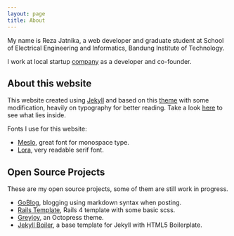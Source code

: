 ```yaml
---
layout: page
title: About
---
```


My name is Reza Jatnika, a web developer and graduate student at School of
Electrical Engineering and Informatics, Bandung Institute of Technology.

I work at local startup [company](http://rakarsa.com) as a developer and co-founder.

## About this website
This website created using [Jekyll](http://jekyllrb.com) and based on this
[theme](https://github.com/redwallhp/solar-theme-jekyll) with some modification,
heavily on typography for better reading. Take a look
[here](https://github.com/rezajatnika/rezajatnika.github.io) to see what lies inside.

Fonts I use for this website:

- [Meslo](https://github.com/andreberg/Meslo-Font), great font for monospace type.
- [Lora](https://www.google.com/fonts/specimen/Lora), very readable serif font.

## Open Source Projects
These are my open source projects, some of them are still work in progress.

- [GoBlog](https://github.com/rezajatnika/blog), blogging using markdown syntax when posting.
- [Rails Template](https://github.com/rezajatnika/rails_template), Rails 4 template with some basic scss.
- [Greyjoy](https://github.com/rezajatnika/greyjoy), an Octopress theme.
- [Jekyll Boiler](https://github.com/rezajatnika/jekyll-boiler), a base template for Jekyll with HTML5 Boilerplate.

